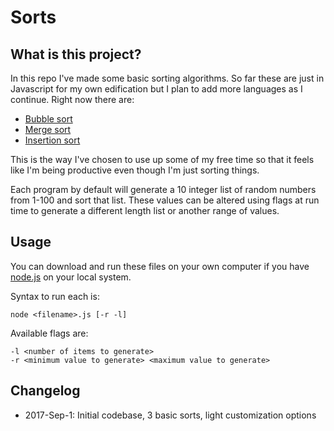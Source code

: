 # Sorts

## What is this project?

In this repo I've made some basic sorting algorithms. So far these are just in Javascript for my own edification but I plan to add more languages as I continue. Right now there are:

* [Bubble sort](https://en.wikipedia.org/wiki/Bubble_sort)
* [Merge sort](https://en.wikipedia.org/wiki/Merge_sort)
* [Insertion sort](https://en.wikipedia.org/wiki/Insertion_sort)

This is the way I've chosen to use up some of my free time so that it feels like I'm being productive even though I'm just sorting things.

Each program by default will generate a 10 integer list of random numbers from 1-100 and sort that list. These values can be altered using flags at run time to generate a different length list or another range of values.

## Usage

You can download and run these files on your own computer if you have [node.js](https://nodejs.org/en/) on your local system. 

Syntax to run each is:

    node <filename>.js [-r -l]

Available flags are:

    -l <number of items to generate>
    -r <minimum value to generate> <maximum value to generate>

## Changelog
* 2017-Sep-1: Initial codebase, 3 basic sorts, light customization options
